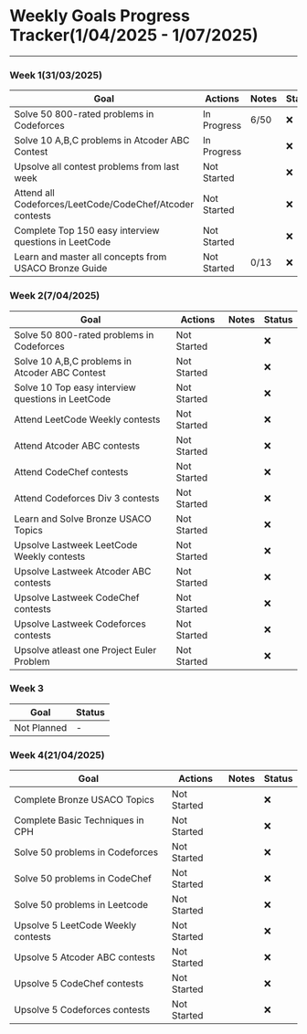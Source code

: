 # Weekly Goals Progress Tracker(1/04/2025 - 1/07/2025)

--- 

### Week 1(31/03/2025)
| Goal                                                     |  Actions   | Notes                 | Status |  
|----------------------------------------------------------|------------|-----------------------|--------|  
| Solve 50 800-rated problems in Codeforces                |In Progress |       6/50            | ❌     |  
| Solve 10 A,B,C problems in Atcoder ABC Contest           |In Progress |                       | ❌     |  
| Upsolve all contest problems from last week              |Not Started |                       | ❌     |  
| Attend all Codeforces/LeetCode/CodeChef/Atcoder contests |Not Started |                       | ❌     |  
| Complete Top 150 easy interview questions in LeetCode    |Not Started |                       | ❌     |  
| Learn and master all concepts from USACO Bronze Guide    |Not Started |       0/13            | ❌     | 


### Week 2(7/04/2025)
| Goal                                                     |  Actions   | Notes                 | Status |  
|----------------------------------------------------------|------------|-----------------------|--------|  
| Solve 50 800-rated problems in Codeforces                |Not Started |                       | ❌     |  
| Solve 10 A,B,C problems in Atcoder ABC Contest           |Not Started |                       | ❌     |  
| Solve 10 Top easy interview questions in LeetCode        |Not Started |                       | ❌     |  
| Attend LeetCode Weekly contests                          |Not Started |                       | ❌     |
| Attend Atcoder ABC contests                              |Not Started |                       | ❌     |  
| Attend CodeChef contests                                 |Not Started |                       | ❌     |  
| Attend Codeforces Div 3 contests                         |Not Started |                       | ❌     |     
| Learn and Solve Bronze USACO Topics                      |Not Started |                       | ❌     |
| Upsolve Lastweek LeetCode Weekly contests                |Not Started |                       | ❌     |
| Upsolve Lastweek Atcoder ABC contests                    |Not Started |                       | ❌     |  
| Upsolve Lastweek CodeChef contests                       |Not Started |                       | ❌     |  
| Upsolve Lastweek Codeforces contests                     |Not Started |                       | ❌     | 
| Upsolve atleast one Project Euler Problem                |Not Started |                       | ❌     | 

### Week 3
| Goal           | Status |  
|----------------|--------|  
| Not Planned    | -      |  


### Week 4(21/04/2025)
| Goal                                                     |  Actions   | Notes                 | Status |  
|----------------------------------------------------------|------------|-----------------------|--------|
| Complete Bronze USACO Topics                             |Not Started |                       | ❌     |
| Complete Basic Techniques in CPH                         |Not Started |                       | ❌     |    
| Solve 50 problems in Codeforces                          |Not Started |                       | ❌     | 
| Solve 50 problems in CodeChef                            |Not Started |                       | ❌     |
| Solve 50 problems in Leetcode                            |Not Started |                       | ❌     | 
| Upsolve 5 LeetCode Weekly contests                       |Not Started |                       | ❌     |
| Upsolve 5 Atcoder ABC contests                           |Not Started |                       | ❌     |  
| Upsolve 5 CodeChef contests                              |Not Started |                       | ❌     |  
| Upsolve 5 Codeforces contests                            |Not Started |                       | ❌     | 
 